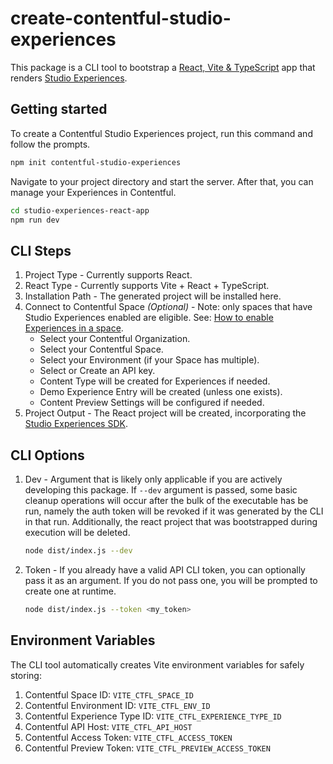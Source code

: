 # create-contentful-studio-experiences

This package is a CLI tool to bootstrap a [React, Vite & TypeScript](https://github.com/vitejs/vite/tree/main/packages/create-vite/template-react-ts) app that renders [Studio Experiences](https://www.contentful.com/developers/docs/experiences/what-are-experiences/).

## Getting started

To create a Contentful Studio Experiences project, run this command and follow the prompts.

```bash
npm init contentful-studio-experiences
```

Navigate to your project directory and start the server. After that, you can manage your Experiences in Contentful.

```bash
cd studio-experiences-react-app
npm run dev
```

## CLI Steps

1. Project Type - Currently supports React.
2. React Type - Currently supports Vite + React + TypeScript.
3. Installation Path - The generated project will be installed here.
4. Connect to Contentful Space _(Optional)_ - Note: only spaces that have Studio Experiences enabled are eligible. See: [How to enable Experiences in a space](https://www.contentful.com/help/enable-spaces-for-experiences/).
    - Select your Contentful Organization.
    - Select your Contentful Space.
    - Select your Environment (if your Space has multiple).
    - Select or Create an API key.
    - Content Type will be created for Experiences if needed.
    - Demo Experience Entry will be created (unless one exists).
    - Content Preview Settings will be configured if needed.
5. Project Output - The React project will be created, incorporating the [Studio Experiences SDK](https://www.contentful.com/developers/docs/experiences/set-up-experiences-sdk/#usage).

## CLI Options

1. Dev - Argument that is likely only applicable if you are actively developing this package. If `--dev` argument is passed, some basic cleanup operations will occur after the bulk of the executable has be run, namely the auth token will be revoked if it was generated by the CLI in that run. Additionally, the react project that was bootstrapped during execution will be deleted.
    ```bash
    node dist/index.js --dev
    ```
2. Token - If you already have a valid API CLI token, you can optionally pass it as an argument. If you do not pass one, you will be prompted to create one at runtime.
    ```bash
    node dist/index.js --token <my_token>
    ```

## Environment Variables

The CLI tool automatically creates Vite environment variables for safely storing:

1. Contentful Space ID: `VITE_CTFL_SPACE_ID`
2. Contentful Environment ID: `VITE_CTFL_ENV_ID`
3. Contentful Experience Type ID: `VITE_CTFL_EXPERIENCE_TYPE_ID`
4. Contentful API Host: `VITE_CTFL_API_HOST`
5. Contentful Access Token: `VITE_CTFL_ACCESS_TOKEN`
6. Contentful Preview Token: `VITE_CTFL_PREVIEW_ACCESS_TOKEN`
